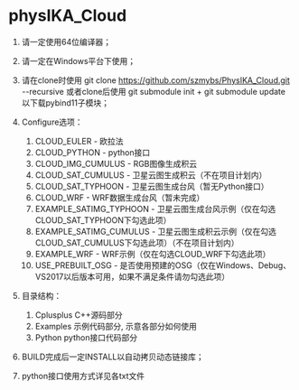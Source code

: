 # physIKA_Cloud

1. 请一定使用64位编译器；
2. 请一定在Windows平台下使用；
3. 请在clone时使用 git clone https://github.com/szmybs/PhysIKA_Cloud.git --recursive
   或者clone后使用 git submodule init    +    git submodule update
   以下载pybind11子模块；

4. Configure选项：
	1. CLOUD_EULER  -  欧拉法
	2. CLOUD_PYTHON  -  python接口
	3. CLOUD_IMG_CUMULUS  -  RGB图像生成积云
	4. CLOUD_SAT_CUMULUS  -  卫星云图生成积云（不在项目计划内）
	5. CLOUD_SAT_TYPHOON  -  卫星云图生成台风（暂无Python接口）
	6. CLOUD_WRF  -  WRF数据生成台风（暂未完成） 
	7. EXAMPLE_SATIMG_TYPHOON  -  卫星云图生成台风示例（仅在勾选CLOUD_SAT_TYPHOON下勾选此项）
	8. EXAMPLE_SATIMG_CUMULUS  -  卫星云图生成积云示例（仅在勾选CLOUD_SAT_CUMULUS下勾选此项）（不在项目计划内）
	9. EXAMPLE_WRF  -  WRF示例（仅在勾选CLOUD_WRF下勾选此项）
	10. USE_PREBUILT_OSG  -  是否使用预建的OSG（仅在Windows、Debug、VS2017以后版本可用，如果不满足条件请勿勾选此项）

5. 目录结构：
	1. Cplusplus    C++源码部分
	2. Examples    示例代码部分, 示意各部分如何使用
	3. Python    python接口代码部分

6. BUILD完成后一定INSTALL以自动拷贝动态链接库；

7. python接口使用方式详见各txt文件